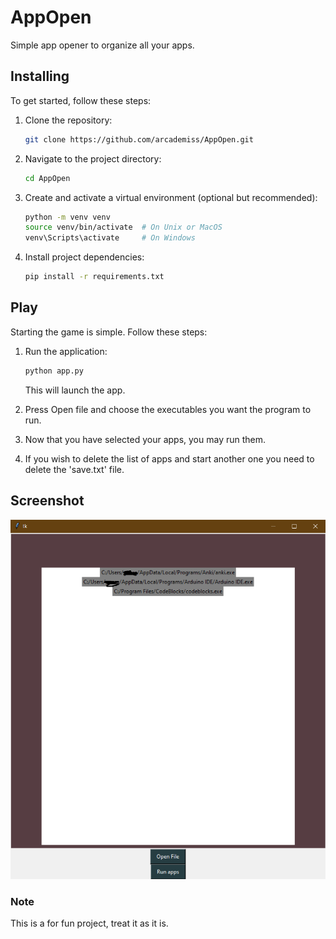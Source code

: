 # AppOpen
Simple app opener to organize all your apps.

## Installing

To get started, follow these steps:

1. Clone the repository:

    ```bash
    git clone https://github.com/arcademiss/AppOpen.git

2. Navigate to the project directory:

    ```bash
    cd AppOpen
    ```

3. Create and activate a virtual environment (optional but recommended):

    ```bash
    python -m venv venv
    source venv/bin/activate  # On Unix or MacOS
    venv\Scripts\activate     # On Windows
    ```

4. Install project dependencies:

    ```bash
    pip install -r requirements.txt
    ```

## Play

Starting the game is simple. Follow these steps:

1. Run the application:

    ```bash
    python app.py
    ```

    This will launch the app.

2. Press Open file and choose the executables you want the program to run.

3. Now that you have selected your apps, you may run them.

4. If you wish to delete the list of apps and start another one you need to delete the 'save.txt' file.

## Screenshot

![App screenshot](screenshot.png)

### Note

This is a for fun project, treat it as it is.
